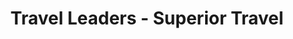 ---
title: "Travel Leaders - Superior Travel"
url: /houghton/travel-leaders-superior-travel/
shop: travel agency
---